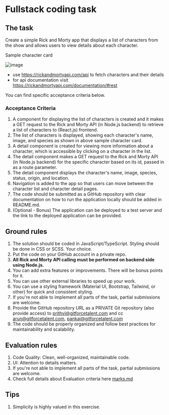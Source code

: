 # Fullstack coding task

## The task

Create a simple Rick and Morty app that displays a list of characters from the show and allows users to view details about each character.

Sample character card

![image](https://user-images.githubusercontent.com/124139608/216905974-54456783-f951-4e1c-8b08-d13d9b4ce57f.png)

- use https://rickandmortyapi.com/api to fetch characters and their details
- for api documentation visit https://rickandmortyapi.com/documentation/#rest

You can find specific acceptance criteria below.

### Acceptance Criteria

1. A component for displaying the list of characters is created and it makes a GET request to the Rick and Morty API (in Node.js backend) to retrieve a list of characters to (React.js) frontend.
2. The list of characters is displayed, showing each character's name, image, and species as shown in above sample character card.
3. A detail component is created for viewing more information about a character, which is accessible by clicking on a character in the list.
4. The detail component makes a GET request to the Rick and Morty API (in Node.js backend) for the specific character based on its id, passed in as a route parameter.
5. The detail component displays the character's name, image, species, status, origin, and location.
6. Navigation is added to the app so that users can move between the character list and character detail pages.
7. The code should be submitted as a GitHub repository with clear documentation on how to run the application locally should be added in README.md.
8. (Optional - Bonus) The application can be deployed to a test server and the link to the deployed application can be provided.

## Ground rules

1. The solution should be coded in JavaScript/TypeScript. Styling should be done in CSS or SCSS. Your choice.
2. Put the code on your GitHub account in a private repo.
3. **All Rick and Morty API calling must be performed on backend side using Node.js.**
4. You can add extra features or improvements. There will be bonus points for it.
5. You can use other external libraries to speed up your work.
6. You can use a styling framework (Material UI, Bootstrap, Tailwind, or other) for quick and consistent styling.
7. If you're not able to implement all parts of the task, partial submissions are welcome.
8. Provide the GitHub repository URL as a PRIVATE Git repository (also provide access) to prithvi@gitforcetalent.com and cc arun@gitforcetalent.com, pankaj@gitforcetalent.com
9. The code should be properly organized and follow best practices for maintainability and scalability.

## Evaluation rules

1. Code Quality: Clean, well-organized, maintainable code.
2. UI: Attention to details matters.
3. If you're not able to implement all parts of the task, partial submissions are welcome.
4. Check full details about Evaluation criteria here [marks.md](MARKS.md)

## Tips

1. Simplicity is highly valued in this exercise.
